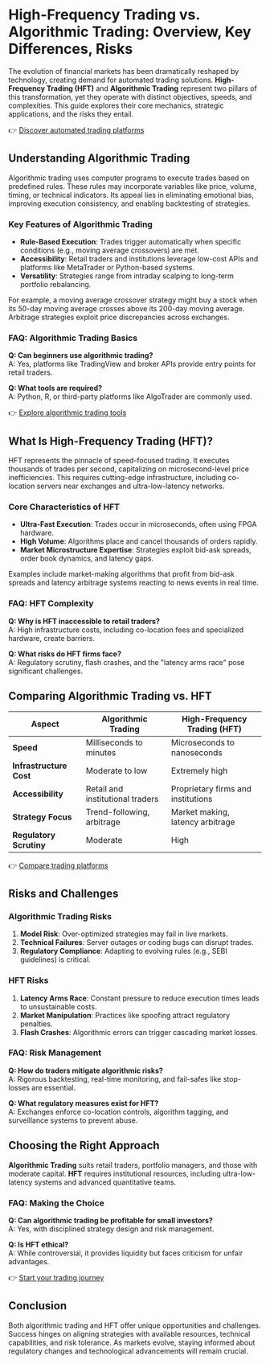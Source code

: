 # High-Frequency Trading vs. Algorithmic Trading: Overview, Key Differences, Risks  

The evolution of financial markets has been dramatically reshaped by technology, creating demand for automated trading solutions. **High-Frequency Trading (HFT)** and **Algorithmic Trading** represent two pillars of this transformation, yet they operate with distinct objectives, speeds, and complexities. This guide explores their core mechanics, strategic applications, and the risks they entail.  

👉 [Discover automated trading platforms](https://bit.ly/okx-bonus)  

## Understanding Algorithmic Trading  

Algorithmic trading uses computer programs to execute trades based on predefined rules. These rules may incorporate variables like price, volume, timing, or technical indicators. Its appeal lies in eliminating emotional bias, improving execution consistency, and enabling backtesting of strategies.  

### Key Features of Algorithmic Trading  
- **Rule-Based Execution**: Trades trigger automatically when specific conditions (e.g., moving average crossovers) are met.  
- **Accessibility**: Retail traders and institutions leverage low-cost APIs and platforms like MetaTrader or Python-based systems.  
- **Versatility**: Strategies range from intraday scalping to long-term portfolio rebalancing.  

For example, a moving average crossover strategy might buy a stock when its 50-day moving average crosses above its 200-day moving average. Arbitrage strategies exploit price discrepancies across exchanges.  

### FAQ: Algorithmic Trading Basics  
**Q: Can beginners use algorithmic trading?**  
A: Yes, platforms like TradingView and broker APIs provide entry points for retail traders.  

**Q: What tools are required?**  
A: Python, R, or third-party platforms like AlgoTrader are commonly used.  

👉 [Explore algorithmic trading tools](https://bit.ly/okx-bonus)  

## What Is High-Frequency Trading (HFT)?  

HFT represents the pinnacle of speed-focused trading. It executes thousands of trades per second, capitalizing on microsecond-level price inefficiencies. This requires cutting-edge infrastructure, including co-location servers near exchanges and ultra-low-latency networks.  

### Core Characteristics of HFT  
- **Ultra-Fast Execution**: Trades occur in microseconds, often using FPGA hardware.  
- **High Volume**: Algorithms place and cancel thousands of orders rapidly.  
- **Market Microstructure Expertise**: Strategies exploit bid-ask spreads, order book dynamics, and latency gaps.  

Examples include market-making algorithms that profit from bid-ask spreads and latency arbitrage systems reacting to news events in real time.  

### FAQ: HFT Complexity  
**Q: Why is HFT inaccessible to retail traders?**  
A: High infrastructure costs, including co-location fees and specialized hardware, create barriers.  

**Q: What risks do HFT firms face?**  
A: Regulatory scrutiny, flash crashes, and the "latency arms race" pose significant challenges.  

## Comparing Algorithmic Trading vs. HFT  

| **Aspect**               | **Algorithmic Trading**                | **High-Frequency Trading (HFT)**       |  
|--------------------------|----------------------------------------|----------------------------------------|  
| **Speed**                | Milliseconds to minutes                | Microseconds to nanoseconds            |  
| **Infrastructure Cost**  | Moderate to low                        | Extremely high                         |  
| **Accessibility**        | Retail and institutional traders       | Proprietary firms and institutions     |  
| **Strategy Focus**       | Trend-following, arbitrage             | Market making, latency arbitrage       |  
| **Regulatory Scrutiny**  | Moderate                               | High                                   |  

👉 [Compare trading platforms](https://bit.ly/okx-bonus)  

## Risks and Challenges  

### Algorithmic Trading Risks  
1. **Model Risk**: Over-optimized strategies may fail in live markets.  
2. **Technical Failures**: Server outages or coding bugs can disrupt trades.  
3. **Regulatory Compliance**: Adapting to evolving rules (e.g., SEBI guidelines) is critical.  

### HFT Risks  
1. **Latency Arms Race**: Constant pressure to reduce execution times leads to unsustainable costs.  
2. **Market Manipulation**: Practices like spoofing attract regulatory penalties.  
3. **Flash Crashes**: Algorithmic errors can trigger cascading market losses.  

### FAQ: Risk Management  
**Q: How do traders mitigate algorithmic risks?**  
A: Rigorous backtesting, real-time monitoring, and fail-safes like stop-losses are essential.  

**Q: What regulatory measures exist for HFT?**  
A: Exchanges enforce co-location controls, algorithm tagging, and surveillance systems to prevent abuse.  

## Choosing the Right Approach  

**Algorithmic Trading** suits retail traders, portfolio managers, and those with moderate capital. **HFT** requires institutional resources, including ultra-low-latency systems and advanced quantitative teams.  

### FAQ: Making the Choice  
**Q: Can algorithmic trading be profitable for small investors?**  
A: Yes, with disciplined strategy design and risk management.  

**Q: Is HFT ethical?**  
A: While controversial, it provides liquidity but faces criticism for unfair advantages.  

👉 [Start your trading journey](https://bit.ly/okx-bonus)  

## Conclusion  

Both algorithmic trading and HFT offer unique opportunities and challenges. Success hinges on aligning strategies with available resources, technical capabilities, and risk tolerance. As markets evolve, staying informed about regulatory changes and technological advancements will remain crucial.  
